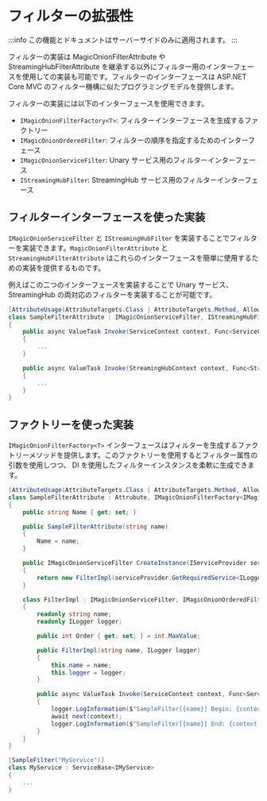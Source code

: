 # フィルターの拡張性

:::info
この機能とドキュメントはサーバーサイドのみに適用されます。
:::

フィルターの実装は MagicOnionFilterAttribute や StreamingHubFilterAttribute を継承する以外にフィルター用のインターフェースを使用しての実装も可能です。フィルターのインターフェースは ASP.NET Core MVC のフィルター機構に似たプログラミングモデルを提供します。

フィルターの実装には以下のインターフェースを使用できます。

- `IMagicOnionFilterFactory<T>`: フィルターインターフェースを生成するファクトリー
- `IMagicOnionOrderedFilter`: フィルターの順序を指定するためのインターフェース
- `IMagicOnionServiceFilter`: Unary サービス用のフィルターインターフェース
- `IStreamingHubFilter`: StreamingHub サービス用のフィルターインターフェース


## フィルターインターフェースを使った実装
`IMagicOnionServiceFilter` と `IStreamingHubFilter` を実装することでフィルターを実装できます。`MagicOnionFilterAttribute` と `StreamingHubFilterAttribute` はこれらのインターフェースを簡単に使用するための実装を提供するものです。

例えばこの二つのインターフェースを実装することで Unary サービス、StreamingHub の両対応のフィルターを実装することが可能です。

```csharp
[AttributeUsage(AttributeTargets.Class | AttributeTargets.Method, AllowMultiple = false)]
class SampleFilterAttribute : IMagicOnionServiceFilter, IStreamingHubFilter, Attribute
{
    public async ValueTask Invoke(ServiceContext context, Func<ServiceContext, ValueTask> next)
    {
        ...
    }

    public async ValueTask Invoke(StreamingHubContext context, Func<StreamingHubContext, ValueTask> next)
    {
        ...
    }
}
```

## ファクトリーを使った実装

`IMagicOnionFilterFactory<T>` インターフェースはフィルターを生成するファクトリーメソッドを提供します。このファクトリーを使用するとフィルター属性の引数を使用しつつ、 DI を使用したフィルターインスタンスを柔軟に生成できます。

```csharp
[AttributeUsage(AttributeTargets.Class | AttributeTargets.Method, AllowMultiple = false)]
class SampleFilterAttribute : Attrubute, IMagicOnionFilterFactory<IMagicOnionServiceFilter>
{
    public string Name { get; set; }

    public SampleFilterAttribute(string name)
    {
        Name = name;
    }

    public IMagicOnionServiceFilter CreateInstance(IServiceProvider serviceProvider)
    {
        return new FilterImpl(serviceProvider.GetRequiredService<ILogger<SampleFilterAttribute>>());
    }

    class FilterImpl : IMagicOnionServiceFilter, IMagicOnionOrderedFilter
    {
        readonly string name;
        readonly ILogger logger;

        public int Order { get; set; } = int.MaxValue;

        public FilterImpl(string name, ILogger logger)
        {
            this.name = name;
            this.logger = logger;
        }

        public async ValueTask Invoke(ServiceContext context, Func<ServiceContext, ValueTask> next)
        {
            logger.LogInformation($"SampleFilter[{name}] Begin: {context.Path}");
            await next(context);
            logger.LogInformation($"SampleFilter[{name}] End: {context.Path}");
        }
    }
}

[SampleFilter("MyService")]
class MyService : ServiceBase<IMyService>
{
    ...
}
```
